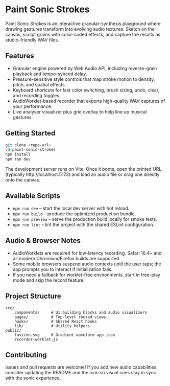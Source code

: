 # Paint Sonic Strokes

Paint Sonic Strokes is an interactive granular-synthesis playground where drawing gestures transform into evolving audio textures. Sketch on the canvas, sculpt grains with color-coded effects, and capture the results as studio-friendly WAV files.

## Features

- Granular engine powered by Web Audio API, including reverse-grain playback and tempo-synced delay.
- Pressure-sensitive style controls that map stroke motion to density, pitch, and spatial effects.
- Keyboard shortcuts for fast color switching, brush sizing, undo, clear, and recording toggles.
- AudioWorklet-based recorder that exports high-quality WAV captures of your performance.
- Live analyser visualizer plus grid overlay to help line up musical gestures.

## Getting Started

```sh
git clone <repo-url>
cd paint-sonic-strokes
npm install
npm run dev
```

The development server runs on Vite. Once it boots, open the printed URL (typically http://localhost:5173) and load an audio file or drag one directly onto the canvas.

## Available Scripts

- `npm run dev` – start the local dev server with hot reload.
- `npm run build` – produce the optimized production bundle.
- `npm run preview` – serve the production build locally for smoke tests.
- `npm run lint` – lint the project with the shared ESLint configuration.

## Audio & Browser Notes

- AudioWorklets are required for low-latency recording. Safari 16.4+ and all modern Chromium/Firefox builds are supported.
- Some mobile browsers suspend audio contexts until the user taps; the app prompts you to interact if initialization fails.
- If you need a fallback for worklet-free environments, start in free-play mode and skip the record feature.

## Project Structure

```
src/
	components/     # UI building blocks and audio visualizers
	pages/          # Top-level routed views
	hooks/          # Shared React hooks
	lib/            # Utility helpers
public/
	favicon.svg     # Gradient waveform app icon
	recorder-worklet.js
```

## Contributing

Issues and pull requests are welcome! If you add new audio capabilities, consider updating the README and the icon so visual cues stay in sync with the sonic experience.

